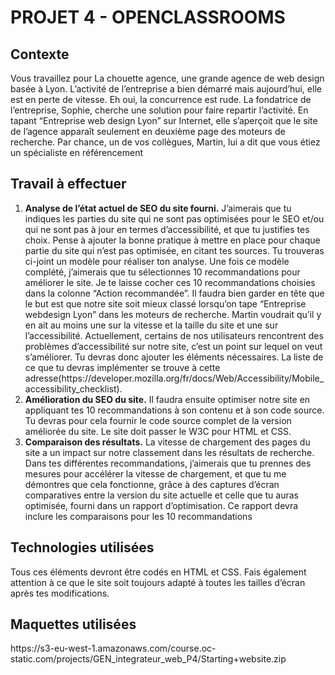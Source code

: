 ﻿# PROJET 4 - OPENCLASSROOMS
 
 
 <h2>Contexte</h2>
 
 <p>Vous travaillez pour La chouette agence, une grande agence de web design basée à Lyon. L’activité de l’entreprise a bien démarré mais aujourd’hui, elle est en perte de vitesse. Eh oui, la concurrence est rude. La fondatrice de l’entreprise, Sophie, cherche une solution pour faire repartir l’activité. En tapant “Entreprise web design Lyon” sur Internet, elle s’aperçoit que le site de l’agence apparaît seulement en deuxième page des moteurs de recherche. Par chance, un de vos collègues, Martin, lui a dit que vous étiez un spécialiste en référencement</p>
 
 <h2>Travail à effectuer</h2>
 
 <ol>
  <li><strong>Analyse de l’état actuel de SEO du site fourni.</strong> J’aimerais que tu indiques les parties du site qui ne sont pas optimisées pour le SEO et/ou qui ne sont pas à jour en termes d’accessibilité, et que tu justifies tes choix. Pense à ajouter la bonne pratique à mettre en place pour chaque partie du site qui n’est pas optimisée, en citant tes sources. Tu trouveras ci-joint un modèle pour réaliser ton analyse. Une fois ce modèle complété, j’aimerais que tu sélectionnes 10 recommandations pour améliorer le site. Je te laisse cocher ces 10 recommandations choisies dans la colonne “Action recommandée”.
Il faudra bien garder en tête que le but est que notre site soit mieux classé lorsqu’on tape “Entreprise webdesign Lyon” dans les moteurs de recherche. Martin voudrait qu’il y en ait au moins une sur la vitesse et la taille du site et une sur l’accessibilité. Actuellement, certains de nos utilisateurs rencontrent des problèmes d’accessibilité sur notre site, c’est un point sur lequel on veut s’améliorer. Tu devras donc ajouter les éléments nécessaires. La liste de ce que tu devras implémenter se trouve à cette adresse(https://developer.mozilla.org/fr/docs/Web/Accessibility/Mobile_accessibility_checklist). </li>
  
  <li><strong>Amélioration du SEO du site.</strong> Il faudra ensuite optimiser notre site en appliquant tes 10 recommandations à son contenu et à son code source. Tu devras pour cela fournir le code source complet de la version améliorée du site. Le site doit passer le W3C pour HTML et CSS.</li>
  
  <li><strong>Comparaison des résultats.</strong> La vitesse de chargement des pages du site a un impact sur notre classement dans les résultats de recherche. Dans tes différentes recommandations, j’aimerais que tu prennes des mesures pour accélérer la vitesse de chargement, et que tu me démontres que cela fonctionne, grâce à des captures d’écran comparatives entre la version du site actuelle et celle que tu auras optimisée, fourni dans un rapport d’optimisation. Ce rapport devra inclure les comparaisons pour les 10 recommandations</li>
 </ol>
   
 <h2>Technologies utilisées</h2>
   
   <p>Tous ces éléments devront être codés en HTML et CSS. Fais également attention à ce que le site soit toujours adapté à toutes les tailles d’écran après tes modifications.</p>
   
   
   <h2>Maquettes utilisées</h2>
   
   <p>https://s3-eu-west-1.amazonaws.com/course.oc-static.com/projects/GEN_integrateur_web_P4/Starting+website.zip</p>
   
   

